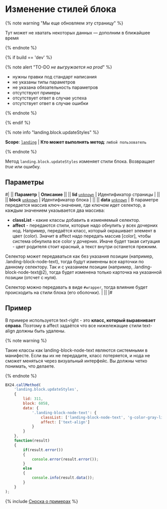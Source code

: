 # Изменение стилей блока

{% note warning "Мы еще обновляем эту страницу" %}

Тут может не хватать некоторых данных — дополним в ближайшее время

{% endnote %}

{% if build == 'dev' %}

{% note alert "TO-DO _не выгружается на prod_" %}

- нужны правки под стандарт написания
- не указаны типы параметров
- не указана обязательность параметров
- отсутствуют примеры
- отсутствует ответ в случае успеха
- отсутствует ответ в случае ошибки

{% endnote %}

{% endif %}

{% note info "landing.block.updateStyles" %}

**Scope**: [`landing`](../../../scopes/permissions.md) | **Кто может выполнять метод**: `любой пользователь`

{% endnote %}

Метод `landing.block.updateStyles` изменяет стили блока. Возвращает _true_ или ошибку.

## Параметры

#|
|| **Параметр** | **Описание** ||
|| **lid**
[`unknown`](../../../data-types.md) | Идентификатор страницы | ||
|| **block**
[`unknown`](../../../data-types.md) | Идентификатор блока | ||
|| **data**
[`unknown`](../../../data-types.md) | В параметре передается массив ключ-значение, где ключом идет селектор, а каждым значением указывается два массива:
- **classList** - какие классы добавить в изменяемый селектор.
- **affect** - передаются стили, которые надо обнулить у всех дочерних нод. Например, передаётся класс, который окрашивает элемент в цвет (color). Значит в affect надо передать массив [color], чтобы система обнулила все color у дочерних. Иначе будет такая ситуация - цвет родителя стоит красный, а текст внутри останется прежним.

Селектор может передаваться как без указания позиции (например, .landing-block-node-text), тогда будут изменены все карточки по данному селектору. Так и с указанием позиции (например, .landing-block-node-text@2), тогда будет изменена только карточка на указанной позиции (отсчет с нуля).

Селектор можно передавать в виде `#wrapper`, тогда влияние будет происходить на стили блока (его оболочки). | ||
|#

## Пример

В примере используется text-right - это **класс, который выравнивает справа**. Поэтому в affect задаётся что все нижележащие стили text-align должны быть удалены.

{% note warning %}

Такие классы как landing-block-node-text являются системными в манифесте. Если вы их не передадите, класс потеряется, и нода не сможет меняться через визуальный интерфейс. Вы должны четко понимать, что делаете.

{% endnote %}

```js
BX24.callMethod(
    'landing.block.updateStyles',
    {
        lid: 311,
        block: 6058,
        data: {
            '.landing-block-node-text': {
                classList: ['landing-block-node-text', 'g-color-gray-light-v2', 'text-right'],
                affect: ['text-align']
            }
        }
    },
    function(result)
    {
        if(result.error())
        {
            console.error(result.error());
        }
        else
        {
            console.info(result.data());
        }
    }
);
```

{% include [Сноска о примерах](../../../../_includes/examples.md) %}
